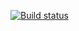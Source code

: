 [![Build status](https://ci.appveyor.com/api/projects/status/1nkceqy402r8va4k?svg=true)](https://ci.appveyor.com/project/MozhaevIL/ajs-8-3)
